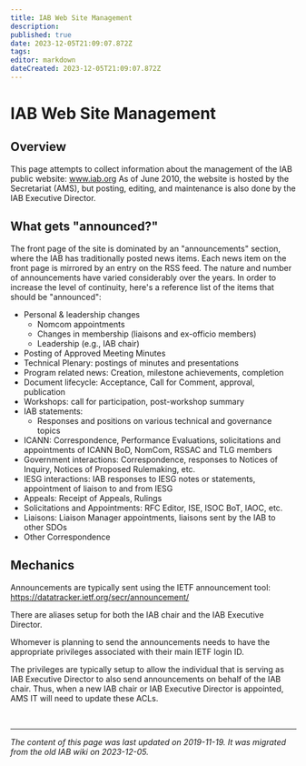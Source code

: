 ```yaml
---
title: IAB Web Site Management
description: 
published: true
date: 2023-12-05T21:09:07.872Z
tags: 
editor: markdown
dateCreated: 2023-12-05T21:09:07.872Z
---
```


# IAB Web Site Management
## Overview
This page attempts to collect information about the management of the IAB public website: www.iab.org As of June 2010, the website is hosted by the Secretariat (AMS), but posting, editing, and maintenance is also done by the IAB Executive Director.


## What gets "announced?"
The front page of the site is dominated by an "announcements" section, where the IAB has traditionally posted news items. Each news item on the front page is mirrored by an entry on the RSS feed. The nature and number of announcements have varied considerably over the years. In order to increase the level of continuity, here's a reference list of the items that should be "announced":

- Personal & leadership changes
  - Nomcom appointments
  - Changes in membership (liaisons and ex-officio members)
  - Leadership (e.g., IAB chair)
- Posting of Approved Meeting Minutes
- Technical Plenary: postings of minutes and presentations
- Program related news: Creation, milestone achievements, completion
- Document lifecycle: Acceptance, Call for Comment, approval, publication
- Workshops: call for participation, post-workshop summary
- IAB statements:
  - Responses and positions on various technical and governance topics
- ICANN: Correspondence, Performance Evaluations, solicitations and appointments of ICANN BoD, NomCom, RSSAC and TLG members
- Government interactions: Correspondence, responses to Notices of Inquiry, Notices of Proposed Rulemaking, etc.
- IESG interactions: IAB responses to IESG notes or statements, appointment of liaison to and from IESG
- Appeals: Receipt of Appeals, Rulings
- Solicitations and Appointments: RFC Editor, ISE, ISOC BoT, IAOC, etc.
- Liaisons: Liaison Manager appointments, liaisons sent by the IAB to other SDOs
- Other Correspondence


## Mechanics
Announcements are typically sent using the IETF announcement tool: https://datatracker.ietf.org/secr/announcement/

There are aliases setup for both the IAB chair and the IAB Executive Director.

Whomever is planning to send the announcements needs to have the appropriate privileges associated with their main IETF login ID.

The privileges are typically setup to allow the individual that is serving as IAB Executive Director to also send announcements on behalf of the IAB chair. Thus, when a new IAB chair or IAB Executive Director is appointed, AMS IT will need to update these ACLs.

&nbsp;
&nbsp;
&nbsp;

---

*The content of this page was last updated on 2019-11-19. It was migrated from the old IAB wiki on 2023-12-05.*